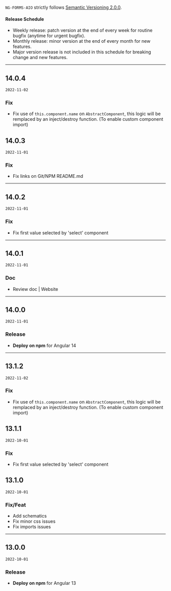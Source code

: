 
`NG-FORMS-AIO` strictly follows [Semantic Versioning 2.0.0](https://semver.org).

#### Release Schedule

* Weekly release: patch version at the end of every week for routine bugfix (anytime for urgent bugfix).
* Monthly release: minor version at the end of every month for new features.
* Major version release is not included in this schedule for breaking change and new features.

---

## 14.0.4

`2022-11-02`
### Fix
* Fix use of `this.component.name` on `AbstractComponent`, this logic will be remplaced by an inject/destroy function. (To enable custom component import)


## 14.0.3

`2022-11-01`
### Fix
* Fix links on Git/NPM README.md

---

## 14.0.2

`2022-11-01`
### Fix
* Fix first value selected by 'select' component

---

## 14.0.1

`2022-11-01`
### Doc 
* Review doc | Website

---
## 14.0.0

`2022-11-01`
### Release 
* **Deploy on npm** for Angular 14

---

## 13.1.2

`2022-11-02`
### Fix
* Fix use of `this.component.name` on `AbstractComponent`, this logic will be remplaced by an inject/destroy function. (To enable custom component import)


## 13.1.1

`2022-10-01`
### Fix
* Fix first value selected by 'select' component

## 13.1.0

`2022-10-01`
### Fix/Feat
* Add schematics
* Fix minor css issues
* Fix imports issues

---
## 13.0.0

`2022-10-01`
### Release 
* **Deploy on npm** for Angular 13
